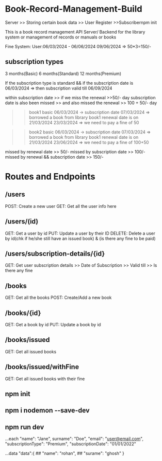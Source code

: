 # Book-Record-Management-Build

Server >> Storing certain book data
       >> User Register
       >>Subscribernpm init


This is a book record management API Server/ Backend for the library system or management of records or manuals or books

Fine System:
User:06/03/2024 - 06/06/2024
09/06/2024 => 50*3=150/-


## subscription types
3 months(Basic)
6 months(Standard)
12 months(Premium)

If the subscription type is standard && if the subscription date is 06/03/2024
=> then subscription valid till 06/09/2024

within subscription date >> if we miss the renewal >>50/- day
subscription date is also been missed >> and also missed the renewal >> 100 + 50/- day


>> book1
>> basic 
>> 06/03/2024 -> subscription date
>> 07/03/2024 => borrowed a book from library
>> book1 renewal date is on 21/03/2024
>>23/03/2024 => we need to pay a fine of 50


>> book2
>> basic 
>> 06/03/2024 -> subscription date
>> 07/03/2024 => borrowed a book from library
>> book1 renewal date is on 21/03/2024
>>23/06/2024 => we need to pay a fine of 100+50


missed by renewal date >> 50/-
missed by subscription date >> 100/-
missed by renewal && subscription date >> 150/-





# Routes and Endpoints

## /users
POST: Create a new user
GET: Get all the user info here

## /users/(id)
GET: Get a user by id 
PUT: Update a user by their ID
DELETE: Delete a user by id(chk if he/she still have an issued book) & (is there any fine to be paid)

## /users/subscription-details/{id}
GET: Get user subscription details
         >> Date of Subscription
         >> Valid till
         >> Is there any fine

## /books
GET: Get all the books
POST: Create/Add a new book

## /books/{id}
GET: Get a book by id
PUT: Update a book by id

## /books/issued
GET: Get all issued books

## /books/issued/withFine
GET: Get all issued books with their fine




## npm init
## npm i nodemon --save-dev
## npm run dev




...each
"name": "Jane",
       surname": "Doe",
       "email": "user@email.com",
       "subscriptionType": "Premium",
       "subscriptionDate": "01/01/2022"  


...data
       "data":{
    ## "name": "rohan",
    ## "surame": "ghosh"
}